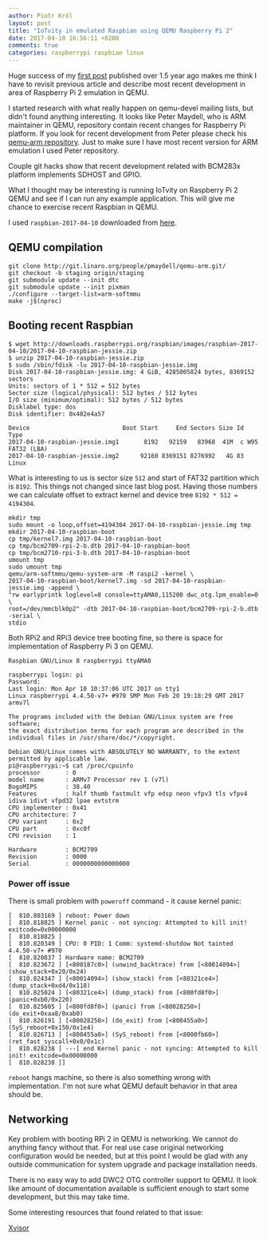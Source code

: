 ```yaml
---
author: Piotr Król
layout: post
title: "IoTvity in emulated Raspbian using QEMU Raspberry Pi 2"
date: 2017-04-10 16:56:11 +0200
comments: true
categories: raspberrypi raspbian linux
---
```


Huge success of my [first post](2015/12/30/emulate-rapberry-pi-2-in-qemu/)
published over 1.5 year ago makes me think I have to revisit previous article
and describe most recent development in area of Raspberry Pi 2 emulation in
QEMU.

I started research with what really happen on qemu-devel mailing lists, but
didn't found anything interesting. It looks like Peter Maydell, who is ARM
maintainer in QEMU, repository contain recent changes for Raspberry Pi
platform. If you look for recent development from Peter please check his
[qemu-arm repository](http://git.linaro.org/people/pmaydell/qemu-arm.git/).
Just to make sure I have most recent version for ARM emulation I used Peter
repository.

Couple git hacks show that recent development related with BCM283x platform
implements SDHOST and GPIO.

What I thought may be interesting is running IoTvity on Raspberry Pi 2 QEMU and
see if I can run any example application. This will give me chance to exercise
recent Raspbian in QEMU.

I used `raspbian-2017-04-10` downloaded from
[here](http://downloads.raspberrypi.org/raspbian/images/raspbian-2017-04-10/).

## QEMU compilation

```
git clone http://git.linaro.org/people/pmaydell/qemu-arm.git/
git checkout -b staging origin/staging
git submodule update --init dtc
git submodule update --init pixman
./configure --target-list=arm-softmmu
make -j$(nproc)
```

## Booting recent Raspbian

```
$ wget http://downloads.raspberrypi.org/raspbian/images/raspbian-2017-04-10/2017-04-10-raspbian-jessie.zip
$ unzip 2017-04-10-raspbian-jessie.zip
$ sudo /sbin/fdisk -lu 2017-04-10-raspbian-jessie.img
Disk 2017-04-10-raspbian-jessie.img: 4 GiB, 4285005824 bytes, 8369152 sectors
Units: sectors of 1 * 512 = 512 bytes
Sector size (logical/physical): 512 bytes / 512 bytes
I/O size (minimum/optimal): 512 bytes / 512 bytes
Disklabel type: dos
Disk identifier: 0x402e4a57

Device                          Boot Start     End Sectors Size Id Type
2017-04-10-raspbian-jessie.img1       8192   92159   83968  41M  c W95 FAT32 (LBA)
2017-04-10-raspbian-jessie.img2      92160 8369151 8276992   4G 83 Linux
```

What is interesting to us is sector size `512` and start of FAT32 partition
which is `8192`. This things not changed since last blog post. Having those
numbers we can calculate offset to extract kernel and device tree `8192 * 512 = 4194304`.

```
mkdir tmp
sudo mount -o loop,offset=4194304 2017-04-10-raspbian-jessie.img tmp
mkdir 2017-04-10-raspbian-boot
cp tmp/kernel7.img 2017-04-10-raspbian-boot
cp tmp/bcm2709-rpi-2-b.dtb 2017-04-10-raspbian-boot
cp tmp/bcm2710-rpi-3-b.dtb 2017-04-10-raspbian-boot
umount tmp
sudo umount tmp
qemu/arm-softmmu/qemu-system-arm -M raspi2 -kernel \
2017-04-10-raspbian-boot/kernel7.img -sd 2017-04-10-raspbian-jessie.img -append \
"rw earlyprintk loglevel=8 console=ttyAMA0,115200 dwc_otg.lpm_enable=0 \
root=/dev/mmcblk0p2" -dtb 2017-04-10-raspbian-boot/bcm2709-rpi-2-b.dtb -serial \
stdio
```

Both RPi2 and RPi3 device tree booting fine, so there is space for
implementation of Raspberry Pi 3 on QEMU.

```
Raspbian GNU/Linux 8 raspberrypi ttyAMA0

raspberrypi login: pi
Password:
Last login: Mon Apr 10 10:37:06 UTC 2017 on tty1
Linux raspberrypi 4.4.50-v7+ #970 SMP Mon Feb 20 19:18:29 GMT 2017 armv7l

The programs included with the Debian GNU/Linux system are free software;
the exact distribution terms for each program are described in the
individual files in /usr/share/doc/*/copyright.

Debian GNU/Linux comes with ABSOLUTELY NO WARRANTY, to the extent
permitted by applicable law.
pi@raspberrypi:~$ cat /proc/cpuinfo
processor       : 0
model name      : ARMv7 Processor rev 1 (v7l)
BogoMIPS        : 38.40
Features        : half thumb fastmult vfp edsp neon vfpv3 tls vfpv4 idiva idivt vfpd32 lpae evtstrm
CPU implementer : 0x41
CPU architecture: 7
CPU variant     : 0x2
CPU part        : 0xc0f
CPU revision    : 1

Hardware        : BCM2709
Revision        : 0000
Serial          : 0000000000000000
```

### Power off issue

There is small problem with `poweroff` command - it cause kernel panic:

```
[  810.803169 ] reboot: Power down
[  810.818825 ] Kernel panic - not syncing: Attempted to kill init! exitcode=0x00000000
[  810.818825 ]
[  810.820349 ] CPU: 0 PID: 1 Comm: systemd-shutdow Not tainted 4.4.50-v7+ #970
[  810.820837 ] Hardware name: BCM2709
[  810.823672 ] [<800187c0>] (unwind_backtrace) from [<80014094>] (show_stack+0x20/0x24)
[  810.824347 ] [<80014094>] (show_stack) from [<80321ce4>] (dump_stack+0xd4/0x118)
[  810.825024 ] [<80321ce4>] (dump_stack) from [<800fd8f0>] (panic+0xb0/0x220)
[  810.825605 ] [<800fd8f0>] (panic) from [<80028250>] (do_exit+0xaa8/0xab0)
[  810.826191 ] [<80028250>] (do_exit) from [<800455a0>] (SyS_reboot+0x150/0x1e4)
[  810.826713 ] [<800455a0>] (SyS_reboot) from [<8000fb60>] (ret_fast_syscall+0x0/0x1c)
[  810.828238 ] ---[ end Kernel panic - not syncing: Attempted to kill init! exitcode=0x00000000
[  810.828238 ]]
```

`reboot` hangs machine, so there is also something wrong with implementation.
I'm not sure what QEMU default behavior in that area should be.

## Networking

Key problem with booting RPi 2 in QEMU is networking. We cannot do anything
fancy without that. For real use case original networking configuration would
be needed, but at this point I would be glad with any outside communication for
system upgrade and package installation needs.

There is no easy way to add DWC2 OTG controller support to QEMU. It look like
amount of documentation available is sufficient enough to start some
development, but this may take time.

Some interesting resources that found related to that issue:

[Xvisor](https://groups.google.com/d/msg/xvisor-devel/ppMBc_839KA/Aew7odF3HgAJ)

